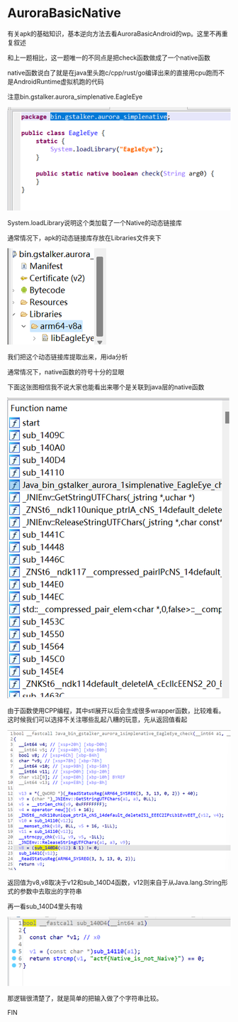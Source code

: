 # AuroraBasicNative	

有关apk的基础知识，基本逆向方法去看AuroraBasicAndroid的wp。这里不再重复叙述

和上一题相比，这一题唯一的不同点是把check函数做成了一个native函数

native函数说白了就是在java里头跑c/cpp/rust/go编译出来的直接用cpu跑而不是AndroidRuntime虚拟机跑的代码

注意bin.gstalker.aurora_simplenative.EagleEye

![image-20220313011936446](wppics/image-20220313011936446.png)

System.loadLibrary说明这个类加载了一个Native的动态链接库

通常情况下，apk的动态链接库存放在Libraries文件夹下

![image-20220313012039328](wppics/image-20220313012039328.png)

我们把这个动态链接库提取出来，用ida分析

通常情况下，native函数的符号十分的显眼

下面这张图相信我不说大家也能看出来哪个是关联到java层的native函数

![image-20220313012317010](wppics/image-20220313012317010.png)

由于函数使用CPP编程，其中stl展开以后会生成很多wrapper函数，比较难看。这时候我们可以选择不关注哪些乱起八糟的玩意，先从返回值看起

![image-20220313012446888](wppics/image-20220313012446888.png)

返回值为v8,v8取决于v12和sub_140D4函数，v12则来自于从Java.lang.String形式的参数中去取出的字符串

再一看sub_140D4里头有啥

![image-20220313012614751](wppics/image-20220313012614751.png)

那逻辑很清楚了，就是简单的把输入做了个字符串比较。

FIN